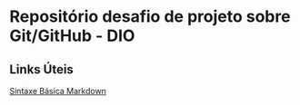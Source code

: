 # Repositório desafio de projeto sobre Git/GitHub - DIO

## Links Úteis
[Sintaxe Básica Markdown](https://www.markdownguide.org/basic-syntax/)

